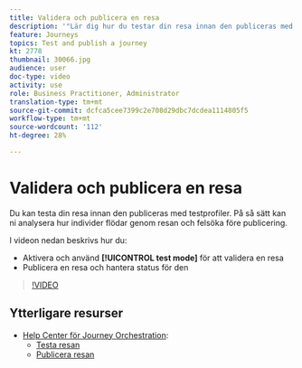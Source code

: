 ```yaml
---
title: Validera och publicera en resa
description: '"Lär dig hur du testar din resa innan den publiceras med testprofiler. "'
feature: Journeys
topics: Test and publish a journey
kt: 2778
thumbnail: 30066.jpg
audience: user
doc-type: video
activity: use
role: Business Practitioner, Administrator
translation-type: tm+mt
source-git-commit: dcfca5cee7399c2e708d29dbc7dcdea1114805f5
workflow-type: tm+mt
source-wordcount: '112'
ht-degree: 28%

---
```



# Validera och publicera en resa

Du kan testa din resa innan den publiceras med testprofiler. På så sätt kan ni analysera hur individer flödar genom resan och felsöka före publicering.

I videon nedan beskrivs hur du:

* Aktivera och använd **[!UICONTROL test mode]** för att validera en resa
* Publicera en resa och hantera status för den

>[!VIDEO](https://video.tv.adobe.com/v/30066?quality=12)

## Ytterligare resurser

* [Help Center för Journey Orchestration](https://docs.adobe.com/content/help/sv-SE/journeys/using/journey-orchestration-home.html):
   * [Testa resan](https://docs.adobe.com/content/help/en/journeys/using/building-journeys/journeytesting.html)
   * [Publicera resan](https://docs.adobe.com/content/help/en/journeys/using/building-journeys/journeypublication.html)
